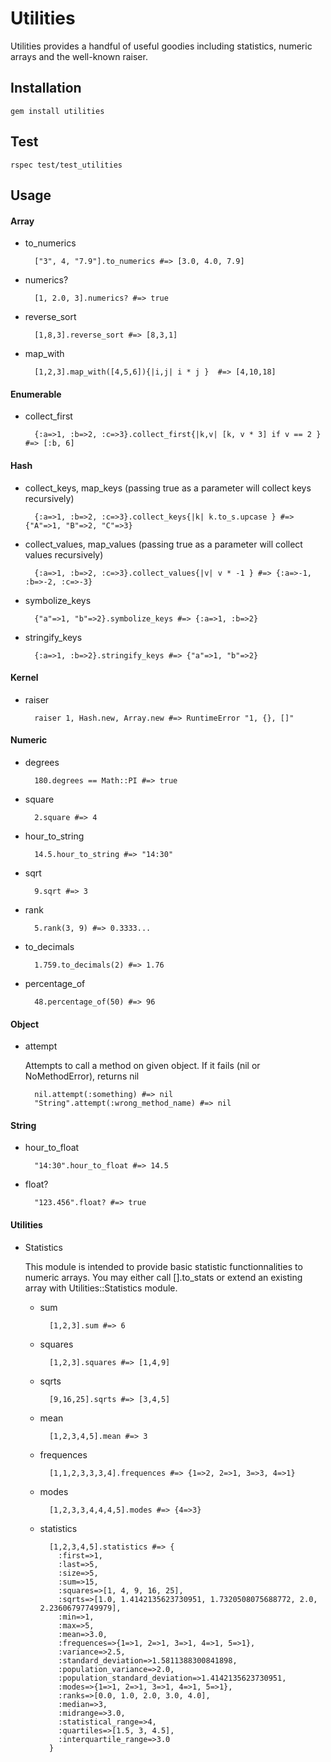 Utilities
=========
Utilities provides a handful of useful goodies including statistics, numeric arrays and the well-known raiser.

Installation
------------
    gem install utilities

Test
----
    rspec test/test_utilities

Usage
-----
#### Array
* to_numerics

        ["3", 4, "7.9"].to_numerics #=> [3.0, 4.0, 7.9]
    
* numerics?

        [1, 2.0, 3].numerics? #=> true
    
* reverse_sort

        [1,8,3].reverse_sort #=> [8,3,1]

* map_with

        [1,2,3].map_with([4,5,6]){|i,j| i * j }  #=> [4,10,18]

#### Enumerable
* collect_first

        {:a=>1, :b=>2, :c=>3}.collect_first{|k,v| [k, v * 3] if v == 2 } #=> [:b, 6]

#### Hash
* collect_keys, map_keys (passing true as a parameter will collect keys recursively)

        {:a=>1, :b=>2, :c=>3}.collect_keys{|k| k.to_s.upcase } #=> {"A"=>1, "B"=>2, "C"=>3}
    
* collect_values, map_values (passing true as a parameter will collect values recursively)

        {:a=>1, :b=>2, :c=>3}.collect_values{|v| v * -1 } #=> {:a=>-1, :b=>-2, :c=>-3}

* symbolize_keys

        {"a"=>1, "b"=>2}.symbolize_keys #=> {:a=>1, :b=>2}

* stringify_keys

        {:a=>1, :b=>2}.stringify_keys #=> {"a"=>1, "b"=>2}

#### Kernel
* raiser

        raiser 1, Hash.new, Array.new #=> RuntimeError "1, {}, []"

#### Numeric
* degrees

        180.degrees == Math::PI #=> true

* square

        2.square #=> 4

* hour_to_string

        14.5.hour_to_string #=> "14:30"

* sqrt

        9.sqrt #=> 3

* rank

        5.rank(3, 9) #=> 0.3333...

* to_decimals

        1.759.to_decimals(2) #=> 1.76

* percentage_of

        48.percentage_of(50) #=> 96

#### Object
* attempt

    Attempts to call a method on given object. If it fails (nil or NoMethodError), returns nil

        nil.attempt(:something) #=> nil
        "String".attempt(:wrong_method_name) #=> nil

#### String
* hour_to_float

        "14:30".hour_to_float #=> 14.5

* float?

        "123.456".float? #=> true

#### Utilities
* Statistics

    This module is intended to provide basic statistic functionnalities to numeric arrays. You may either
    call [].to_stats or extend an existing array with Utilities::Statistics module.

    * sum
    
            [1,2,3].sum #=> 6
    
    * squares
        
            [1,2,3].squares #=> [1,4,9]
    
    * sqrts
    
            [9,16,25].sqrts #=> [3,4,5]
    
    * mean
    
            [1,2,3,4,5].mean #=> 3
    
    * frequences
    
            [1,1,2,3,3,3,4].frequences #=> {1=>2, 2=>1, 3=>3, 4=>1}
    
    * modes
    
            [1,2,3,3,4,4,4,5].modes #=> {4=>3}
    
    * statistics
    
            [1,2,3,4,5].statistics #=> {
              :first=>1,
              :last=>5,
              :size=>5,
              :sum=>15,
              :squares=>[1, 4, 9, 16, 25],
              :sqrts=>[1.0, 1.4142135623730951, 1.7320508075688772, 2.0, 2.23606797749979],
              :min=>1,
              :max=>5,
              :mean=>3.0,
              :frequences=>{1=>1, 2=>1, 3=>1, 4=>1, 5=>1},
              :variance=>2.5,
              :standard_deviation=>1.5811388300841898,
              :population_variance=>2.0,
              :population_standard_deviation=>1.4142135623730951,
              :modes=>{1=>1, 2=>1, 3=>1, 4=>1, 5=>1},
              :ranks=>[0.0, 1.0, 2.0, 3.0, 4.0],
              :median=>3,
              :midrange=>3.0,
              :statistical_range=>4,
              :quartiles=>[1.5, 3, 4.5],
              :interquartile_range=>3.0
            }

